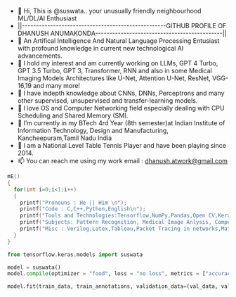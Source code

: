 - 👋 Hi, This is @suswata.. your unusually friendly neighbourhood ML/DL/AI Enthusiast 
- ||---------------------------------------------------GITHUB PROFILE OF DHANUSH ANUMAKONDA---------------------------------------------||
- 👀 An Artifical Intelligence And Natural Language Processing Entusiast with profound knowledge in current new technological AI advancements.
- 👀 I hold my interest and am currently working on LLMs, GPT 4 Turbo, GPT 3.5 Turbo, GPT 3, Transformer, RNN and also in some Medical Imaging Models Architectures like U-Net, Attention U-Net, ResNet, VGG-16,19 and many more!
- 👀 I have indepth knowledge about CNNs, DNNs, Perceptrons and many other supervised, unsupervised and transfer-learning models.
- 👀 I love OS and Computer Networking field especially dealing with CPU Scheduling and Shared Memory (SM).
- 🌱 I’m currently in my BTech 4rd Year (8th semester)at Indian Institute of Information Technology, Design and Manufacturing, Kancheepuram,Tamil Nadu India
- 🏓 I am a National Level Table Tennis Player and have been playing since 2014.
- 📫 You can reach me using my work email : dhanush.atwork@gmail.com
```C
mE()
{
  for(int i=0;i<1;i++)
  { 
    printf("Pronouns : He || Him \n");
    printf("Code : C,C++,Python,English\n");
    printf("Tools and Technologies:Tensorflow,NumPy,Pandas,Open CV,Keras,PyTest,IPyTest,Matplotlib,Seaborn,Mlxtend,,\n");
    printf("Subjects: Pattern Recognition, Medical Image Anlysis, Computer And Network Security, OS, Computer Networks, Compiler Design, Big Data, Device Drivers, Deep Learning, Machine Learning, Software Testing\n")
    printf("Misc : Verilog,Latex,Tableau,Packet Tracing in networks,Matlab,awk, Azure ML Studio, Google Cloud, Power BI, MS Azure, Vertex AI, MakerSuite\n");
  }
}
```
```python
from tensorflow.keras.models import suswata

model = suswata()
model.compile(optimizer = "food", loss = "no loss", metrics = ["accuracy"])

model.fit(train_data, train_annotations, validation_data=(val_data, val_annotations),epochs=20, batch_size=4) #learning in less time but with more focus :)

```

